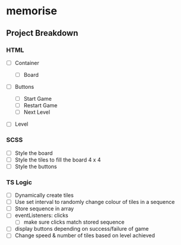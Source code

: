 # memorise

## Project Breakdown

### HTML

- [ ] Container

  - [ ] Board

- [ ] Buttons

  - [ ] Start Game
  - [ ] Restart Game
  - [ ] Next Level

- [ ] Level

### SCSS

- [ ] Style the board
- [ ] Style the tiles to fill the board 4 x 4
- [ ] Style the buttons

### TS Logic

- [ ] Dynamically create tiles
- [ ] Use set interval to randomly change colour of tiles in a sequence
- [ ] Store sequence in array
- [ ] eventListeners: clicks
  - [ ] make sure clicks match stored sequence
- [ ] display buttons depending on success/failure of game
- [ ] Change speed & number of tiles based on level achieved
